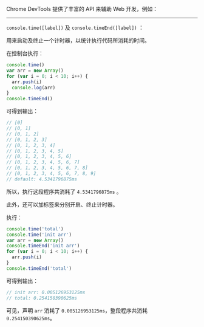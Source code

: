 Chrome DevTools 提供了丰富的 API 来辅助 Web 开发，例如：

---
`console.time([label])` 及 `console.timeEnd([label])` ：

用来启动及终止一个计时器，以统计执行代码所消耗的时间。

在控制台执行：

```javascript
console.time()
var arr = new Array()
for (var i = 0; i < 10; i++) {
  arr.push(i)
  console.log(arr)
}
console.timeEnd()
```

可得到输出：
```javascript
// [0]
// [0, 1]
// [0, 1, 2]
// [0, 1, 2, 3]
// [0, 1, 2, 3, 4]
// [0, 1, 2, 3, 4, 5]
// [0, 1, 2, 3, 4, 5, 6]
// [0, 1, 2, 3, 4, 5, 6, 7]
// [0, 1, 2, 3, 4, 5, 6, 7, 8]
// [0, 1, 2, 3, 4, 5, 6, 7, 8, 9]
// default: 4.5341796875ms
```

所以，执行这段程序共消耗了 `4.5341796875ms` 。

此外，还可以加标签来分别开启、终止计时器。

执行：
```javascript
console.time('total')
console.time('init arr')
var arr = new Array()
console.timeEnd('init arr')
for (var i = 0; i < 10; i++) {
  arr.push(i)
}
console.timeEnd('total')
```

可得到输出：

```javascript
// init arr: 0.005126953125ms
// total: 0.254150390625ms
```

可见，声明 `arr` 消耗了 `0.005126953125ms`，整段程序共消耗 `0.254150390625ms`。